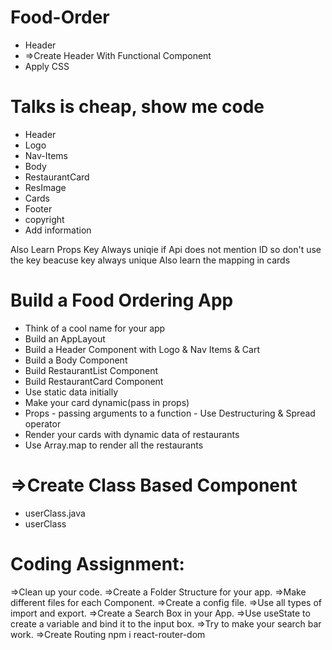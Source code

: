 # Food-Order
- Header
 - =>Create Header With Functional Component
 - Apply CSS
# Talks is cheap, show me code
- Header
 - Logo
 - Nav-Items
- Body
 - RestaurantCard
 - ResImage
 - Cards
- Footer
 - copyright
 - Add information

Also Learn Props
Key Always uniqie if Api does not mention ID so don't  use the key beacuse key always unique
Also learn the mapping in cards

# Build a Food Ordering App
- Think of a cool name for your app
- Build an AppLayout
- Build a Header Component with Logo & Nav Items & Cart
- Build a Body Component
- Build RestaurantList Component
- Build RestaurantCard Component
- Use static data initially
- Make your card dynamic(pass in props)
- Props - passing arguments to a function - Use Destructuring & Spread operator
- Render your cards with dynamic data of restaurants
- Use Array.map to render all the restaurants

# =>Create Class Based Component
 - userClass.java
 - userClass


# Coding Assignment:
=>Clean up your code.
=>Create a Folder Structure for your app.
=>Make different files for each Component.
=>Create a config file.
=>Use all types of import and export.
=>Create a Search Box in your App.
=>Use useState to create a variable and bind it to the input box.
=>Try to make your search bar work.
=>Create Routing npm i react-router-dom